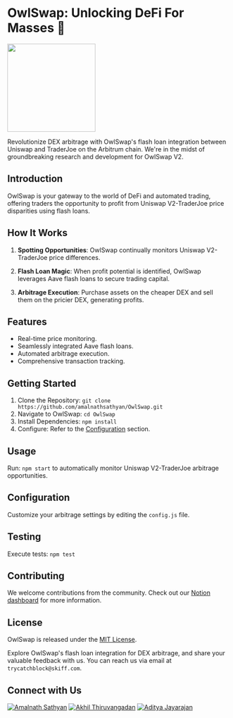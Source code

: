 # OwlSwap: Unlocking DeFi For Masses 🦉

<img src="https://github.com/amalnathsathyan/OwlSwap-v2v3/assets/19988098/776a90ae-31f2-41a9-b3a4-3f35b5fe136d" width="200" height="200">

Revolutionize DEX arbitrage with OwlSwap's flash loan integration between Uniswap and TraderJoe on the Arbitrum chain. We're in the midst of groundbreaking research and development for OwlSwap V2.

## Introduction

OwlSwap is your gateway to the world of DeFi and automated trading, offering traders the opportunity to profit from Uniswap V2-TraderJoe price disparities using flash loans.

## How It Works

1. **Spotting Opportunities**: OwlSwap continually monitors Uniswap V2-TraderJoe price differences.

2. **Flash Loan Magic**: When profit potential is identified, OwlSwap leverages Aave flash loans to secure trading capital.

3. **Arbitrage Execution**: Purchase assets on the cheaper DEX and sell them on the pricier DEX, generating profits.

## Features

- Real-time price monitoring.
- Seamlessly integrated Aave flash loans.
- Automated arbitrage execution.
- Comprehensive transaction tracking.

## Getting Started

1. Clone the Repository: `git clone https://github.com/amalnathsathyan/OwlSwap.git`
2. Navigate to OwlSwap: `cd OwlSwap`
3. Install Dependencies: `npm install`
4. Configure: Refer to the [Configuration](#configuration) section.

## Usage

Run: `npm start` to automatically monitor Uniswap V2-TraderJoe arbitrage opportunities.

## Configuration

Customize your arbitrage settings by editing the `config.js` file.

## Testing

Execute tests: `npm test`

## Contributing

We welcome contributions from the community. Check out our [Notion dashboard](https://www.notion.so/6c9c5ca916fa4e9688187c231d516686?v=ae5540f0d8ec4bf0ba7f632635266ec5&pvs=4) for more information.

## License

OwlSwap is released under the [MIT License](/path/to/LICENSE).

Explore OwlSwap's flash loan integration for DEX arbitrage, and share your valuable feedback with us. You can reach us via email at `trycatchblock@skiff.com`.

## Connect with Us

[![Amalnath Sathyan](https://img.shields.io/badge/Amalnath%20Sathyan-Connect-blue?style=flat&logo=linkedin)](https://www.linkedin.com/in/amalnath-sathyan/)
[![Akhil Thiruvangadan](https://img.shields.io/badge/Akhil%20Thiruvangadan-Connect-blue?style=flat&logo=linkedin)](https://www.linkedin.com/in/akhil-thiruvangadan/)
[![Aditya Jayarajan](https://img.shields.io/badge/Aditya%20Jayarajan-Connect-blue?style=flat&logo=linkedin)](https://www.linkedin.com/in/aditya-jayarajan/)
